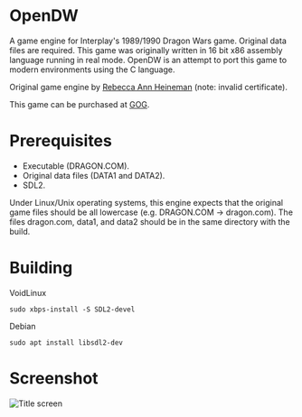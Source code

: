 # OpenDW
A game engine for Interplay's 1989/1990 Dragon Wars game.
Original data files are required.
This game was originally written in 16 bit x86 assembly language running in
real mode. OpenDW is an attempt to port this game to modern environments using
the C language.

Original game engine by [Rebecca Ann Heineman](https://www.burgerbecky.com/) (note: invalid certificate).

This game can be purchased at [GOG](https://www.gog.com/game/dragon_wars).

# Prerequisites
- Executable (DRAGON.COM).
- Original data files (DATA1 and DATA2).
- SDL2.

Under Linux/Unix operating systems, this engine expects that the original game
files should be all lowercase (e.g. DRAGON.COM -> dragon.com). The files
dragon.com, data1, and data2 should be in the same directory with the build.

# Building
VoidLinux

```
sudo xbps-install -S SDL2-devel
```

Debian

```
sudo apt install libsdl2-dev
```

# Screenshot

![Title screen](img/dw.png)

